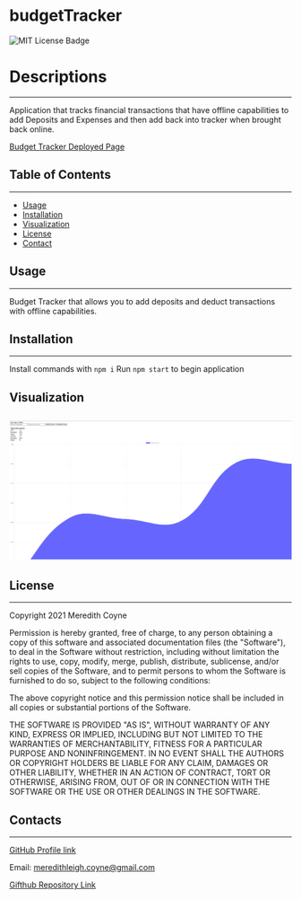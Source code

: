 # budgetTracker

 ![MIT License Badge](https://img.shields.io/badge/License-MIT-yellow.svg)

# Descriptions
-----------------

Application that tracks financial transactions that have offline capabilities to add Deposits and Expenses and then add back into tracker when brought back online. 

 [Budget Tracker Deployed Page ](https://coyne-budget-tracker.herokuapp.com/)

 ## Table of Contents
  -------------
  * [Usage](#usage) 
  * [Installation](#installation)  
  * [Visualization](#visualization)
  * [License](#license) 
  * [Contact](#contact) 


## Usage
-------
Budget Tracker that allows you to add deposits and deduct transactions with offline capabilities. 

## Installation
----------
Install commands with `npm i`
Run `npm start` to begin application

## Visualization

![Budget Tracker](public\assets\img\budgetTacker.png)
----------
## License
-----------
Copyright 2021 Meredith Coyne

Permission is hereby granted, free of charge, to any person obtaining a copy of this software and associated documentation files (the "Software"), to deal in the Software without restriction, including without limitation the rights to use, copy, modify, merge, publish, distribute, sublicense, and/or sell copies of the Software, and to permit persons to whom the Software is furnished to do so, subject to the following conditions:

The above copyright notice and this permission notice shall be included in all copies or substantial portions of the Software.

THE SOFTWARE IS PROVIDED "AS IS", WITHOUT WARRANTY OF ANY KIND, EXPRESS OR IMPLIED, INCLUDING BUT NOT LIMITED TO THE WARRANTIES OF MERCHANTABILITY, FITNESS FOR A PARTICULAR PURPOSE AND NONINFRINGEMENT. IN NO EVENT SHALL THE AUTHORS OR COPYRIGHT HOLDERS BE LIABLE FOR ANY CLAIM, DAMAGES OR OTHER LIABILITY, WHETHER IN AN ACTION OF CONTRACT, TORT OR OTHERWISE, ARISING FROM, OUT OF OR IN CONNECTION WITH THE SOFTWARE OR THE USE OR OTHER DEALINGS IN THE SOFTWARE.

## Contacts
------------
[GitHub Profile link](https://github.com/meredithcoyne)

Email: [meredithleigh.coyne@gmail.com](mailto:meredithleigh.coyne@gmail.com)

 [Gifthub Repository Link](https://github.com/meredithcoyne/budgetTracker)